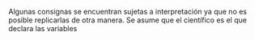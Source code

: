 Algunas consignas se encuentran sujetas a interpretación ya que no es posible replicarlas de otra manera. Se asume que el científico es el que declara las variables
